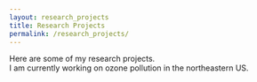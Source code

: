 ```yaml
---
layout: research_projects
title: Research Projects
permalink: /research_projects/
---
```


Here are some of my research projects.   
I am currently working on ozone pollution in the northeastern US.
